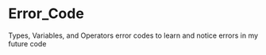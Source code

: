 # Error_Code
Types, Variables, and Operators error codes to learn and notice errors in my future code
